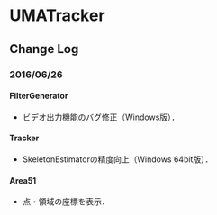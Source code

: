 # UMATracker

## Change Log

### 2016/06/26

#### FilterGenerator
* ビデオ出力機能のバグ修正（Windows版）．

#### Tracker
* SkeletonEstimatorの精度向上（Windows 64bit版）．

#### Area51
* 点・領域の座標を表示．
